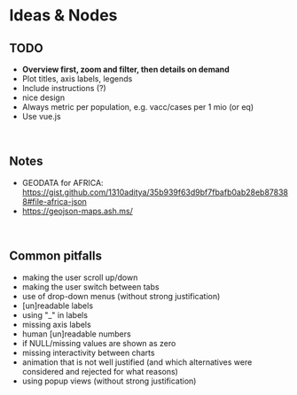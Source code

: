 # Ideas & Nodes

## TODO
- **Overview first, zoom and filter, then details on demand**
- Plot titles, axis labels, legends
- Include instructions  (?)
- nice design
- Always metric per population, e.g. vacc/cases per 1 mio (or eq)
- Use vue.js


</br>

## Notes
- GEODATA for AFRICA: https://gist.github.com/1310aditya/35b939f63d9bf7fbafb0ab28eb878388#file-africa-json
- https://geojson-maps.ash.ms/


</br>

## Common pitfalls
- making the user scroll up/down
- making the user switch between tabs
- use of drop-down menus (without strong justification)
- [un]readable labels
- using "_" in labels
- missing axis labels
- human [un]readable numbers
- if NULL/missing values are shown as zero
- missing interactivity between charts
- animation that is not well justified (and which alternatives were considered and rejected for what reasons)
- using popup views (without strong justification)

